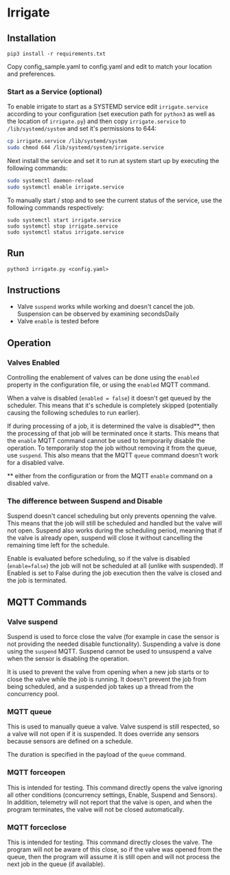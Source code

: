 # Irrigate

## Installation

`pip3 install -r requirements.txt`

Copy config_sample.yaml to config.yaml and edit to match your location and preferences.

### Start as a Service (optional)

To enable irrigate to start as a SYSTEMD service edit `irrigate.service` according to your configuration (set execution path for `python3` as well as the location of `irrigate.py`) and then copy `irrigate.service` to `/lib/systemd/system` and set it's permissions to 644:

```bash
cp irrigate.service /lib/systemd/system
sudo chmod 644 /lib/systemd/system/irrigate.service
```

Next install the service and set it to run at system start up by executing the following commands:

```bash
sudo systemctl daemon-reload
sudo systemctl enable irrigate.service
```

To manually start / stop and to see the current status of the service, use the following commands respectively:

```
sudo systemctl start irrigate.service
sudo systemctl stop irrigate.service
sudo systemctl status irrigate.service
```

## Run

`python3 irrigate.py <config.yaml>`

## Instructions

- Valve `suspend` works while working and doesn't cancel the job. Suspension can be observed by examining secondsDaily
- Valve `enable` is tested before

## Operation

### Valves Enabled

Controlling the enablement of valves can be done using the `enabled` property in the configuration file, or using the `enabled` MQTT command.

When a valve is disabled (`enabled = false`) it doesn't get queued by the scheduler. This means that it's schedule is completely skipped (potentially causing the following schedules to run earlier).

If during processing of a job, it is determined the valve is disabled**, then the processing of that job will be terminated once it starts. This means that the `enable` MQTT command cannot be used to temporarily disable the operation. To temporarily stop the job without removing it from the queue, use `suspend`. This also means that the MQTT `queue` command doesn't work for a disabled valve.

  ** either from the configuration or from the MQTT `enable` command on a disabled valve.

### The difference between Suspend and Disable

Suspend doesn't cancel scheduling but only prevents openning the valve. This means that the job will still be scheduled and handled but the valve will not open. Suspend also works during the scheduling period, meaning that if the valve is already open, suspend will close it without cancelling the remaining time left for the schedule.

Enable is evaluated before scheduling, so if the valve is disabled (`enable=false`) the job will not be scheduled at all (unlike with suspended). If Enabled is set to False during the job execution then the valve is closed and the job is terminated.

## MQTT Commands

### Valve suspend

Suspend is used to force close the valve (for example in case the sensor is not providing the needed disable functionality). Suspending a valve is done using the `suspend` MQTT. Suspend cannot be used to unsuspend a valve when the sensor is disabling the operation.

It is used to prevent the valve from opening when a new job starts or to close the valve while the job is running. It doesn't prevent the job from being scheduled, and a suspended job takes up a thread from the concurrency pool.

### MQTT queue

This is used to manually queue a valve. Valve suspend is still respected, so a valve will not open if it is suspended. It does override any sensors because sensors are defined on a schedule.

The duration is specified in the payload of the `queue` command.

### MQTT forceopen

This is intended for testing. This command directly opens the valve ignoring all other conditions (concurrency settings, Enable, Suspend and Sensors). In addition, telemetry will not report that the valve is open, and when the program terminates, the valve will not be closed automatically. 

### MQTT forceclose

This is intended for testing. This command directly closes the valve. The program will not be aware of this close, so if the valve was opened from the queue, then the program will assume it is still open and will not process the next job in the queue (if available). 

